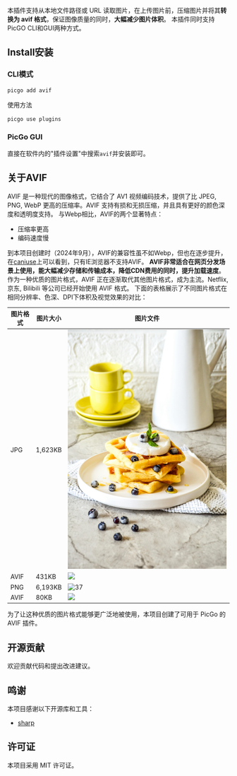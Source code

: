 
本插件支持从本地文件路径或 URL 读取图片，在上传图片前，压缩图片并将其**转换为 avif 格式**，保证图像质量的同时，**大幅减少图片体积**。
本插件同时支持PicGO CLI和GUI两种方式。

## Install安装
### CLI模式
```bash
picgo add avif
```
使用方法
```bash
picgo use plugins
```

### PicGo GUI
直接在软件内的"插件设置"中搜索`avif`并安装即可。

## 关于AVIF
AVIF 是一种现代的图像格式，它结合了 AV1 视频编码技术，提供了比 JPEG, PNG, WebP 更高的压缩率。AVIF 支持有损和无损压缩，并且具有更好的颜色深度和透明度支持。
与Webp相比，AVIF的两个显著特点：
- 压缩率更高
- 编码速度慢

到本项目创建时（2024年9月），AVIF的兼容性虽不如Webp，但也在逐步提升，在[caniuse](https://caniuse.com/avif)上可以看到，只有IE浏览器不支持AVIF。
**AVIF非常适合在网页分发场景上使用，能大幅减少存储和传输成本，降低CDN费用的同时，提升加载速度**。
作为一种优质的图片格式，AVIF 正在逐渐取代其他图片格式，成为主流。Netflix, 京东, Bilibili 等公司已经开始使用 AVIF 格式。
下面的表格展示了不同图片格式在相同分辨率、色深、DPI下体积及视觉效果的对比：

| 图片格式 | 图片大小 | 图片文件 |
| -------- | -------- | -------- | 
| JPG     | 1,623KB | ![](images/pexels-dilara-yilmaz-988605972-27008474.jpg) | 
| AVIF     | 431KB |![](images/pexels-dilara-yilmaz-988605972-27008474.avif)| 
| PNG       | 6,193KB |  ![37](https://github.com/user-attachments/assets/ad1c41c8-2dc3-452d-abd4-ae0f0e824576)|
| AVIF     | 80KB |![](images/37.avif)| 

为了让这种优质的图片格式能够更广泛地被使用，本项目创建了可用于 PicGo 的 AVIF 插件。

## 开源贡献
欢迎贡献代码和提出改进建议。
   
## 鸣谢
本项目感谢以下开源库和工具：
- [sharp](https://github.com/lovell/sharp)

## 许可证
本项目采用 MIT 许可证。
